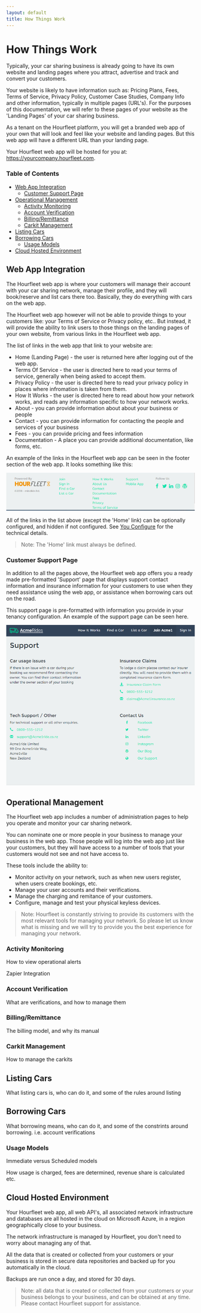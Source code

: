 ```yaml
---
layout: default
title: How Things Work
---
```

#  How Things Work

Typically, your car sharing business is already going to have its own website and landing pages where you attract, advertise and track and convert your customers. 

Your website is likely to have information such as: Pricing Plans, Fees, Terms of Service, Privacy Policy, Customer Case Studies, Company Info and other information, typically in multiple pages (URL's). For the purposes of this documentation, we will refer to these pages of your website as the 'Landing Pages' of your car sharing business.

As a tenant on the Hourfleet platform, you will get a branded web app of your own that will look and feel like your website and landing pages. But this web app will have a different URL than your landing page. 

Your Hourfleet web app will be hosted for you at: https://yourcompany.hourfleet.com. 

### Table of Contents
- [Web App Integration](#web-app-integration)
  - [Customer Support Page](#customer-support-page)
- [Operational Management](#operational-management)
  - [Activity Monitoring](#activity-monitoring)
  - [Account Verification](#account-verification)
  - [Billing/Remittance](#billing/remittance)
  - [Carkit Management](#carkit-management)
- [Listing Cars](#listing-cars)
- [Borrowing Cars](#borrowing-cars)
  - [Usage Models](#usage-models)
- [Cloud Hosted Environment](#cloud-hosted-environment)

## Web App Integration

The Hourfleet web app is where your customers will manage their account with your car sharing network, manage their profile, and they will book/reserve and list cars there too. Basically, they do everything with cars on the web app.

The Hourfleet web app however will not be able to provide things to your customers like: your Terms of Service or Privacy policy, etc.. But instead, it will provide the ability to link users to those things on the landing pages of your own website, from various links in the Hourfleet web app.

The list of links in the web app that link to your website are:

* Home (Landing Page) - the user is returned here after logging out of the web app.
* Terms Of Service - the user is directed here to read your terms of service, generally when being asked to accept them.
* Privacy Policy - the user is directed here to read your privacy policy in places where infromation is taken from them.
* How It Works - the user is directed here to read about how your network works, and reads any information specific to how your network works.
* About - you can provide information about about your business or people
* Contact - you can provide information for contacting the people and services of your business  
* Fees - you can provide pricing and fees information
* Documentation - A place you can provide additional documentation, like forms, etc.

An example of the links in the Hourfleet web app can be seen in the footer section of the web app. It looks something like this:

![Page Links](images/Footer.PNG)

All of the links in the list above (except the 'Home' link) can be optionally configured, and hidden if not configured. See [You Configure](http://docs.hourfleet.com/youconfigure.html) for the technical details.

> Note: The 'Home' link must always be defined.

### Customer Support Page

In addition to all the pages above, the Hourfleet web app offers you a ready made pre-formatted 'Support' page that displays support contact information and insurance information for your customers to use when they need assistance using the web app, or assistance when borrowing cars out on the road. 

This support page is pre-formatted with information you provide in your tenancy configuration. An example of the support page can be seen here.

![Support Page](images/SupportPage.PNG)

## Operational Management

The Hourfleet web app includes a number of administration pages to help you operate and monitor your car sharing network.

You can nominate one or more people in your business to manage your business in the web app. Those people will log into the web app just like your customers, but they will have access to a number of tools that your customers would not see and not have access to.

These tools include the ability to:

* Monitor activity on your network, such as when new users register, when users create bookings, etc.
* Manage your user accounts and their verifications.
* Manage the charging and remitance of your customers.
* Configure, manage and test your physical keyless devices.

> Note: Hourfleet is constantly striving to provide its customers with the most relevant tools for managing your network. So please let us know what is missing and we will try to provide you the best experience for managing your network.

### Activity Monitoring

How to view operational alerts

Zapier Integration

### Account Verification

What are verifications, and how to manage them

### Billing/Remittance

The billing model, and why its manual


### Carkit Management 

How to manage the carkits

## Listing Cars

What listing cars is, who can do it, and some of the rules around listing

## Borrowing Cars

What borrowing means, who can do it, and some of the constrints around borrowing. i.e. account verifications

### Usage Models

Immediate versus Scheduled models

How usage is charged, fees are determined, revenue share is calculated etc.

## Cloud Hosted Environment

Your Hourfleet web app, all web API's, all associated network infrastructure and databases are all hosted in the cloud on Microsoft Azure, in a region geographically close to your business.

The network infrastructure is managed by Hourfleet, you don't need to worry about managing any of that.

All the data that is created or collected from your customers or your business is stored in secure data repositories and backed up for you automatically in the cloud.

Backups are run once a day, and stored for 30 days.

> Note: all data that is created or collected from your customers or your business belongs to your business, and can be obtained at any time. Please contact Hourfleet support for assistance.

